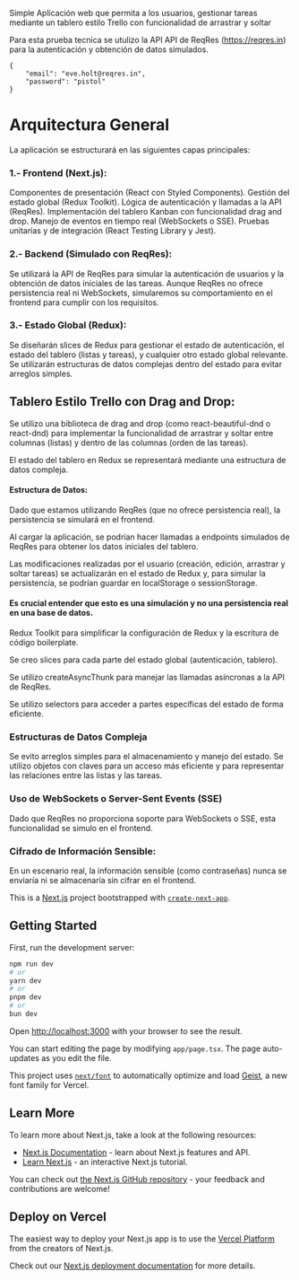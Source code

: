 Simple Aplicación web que permita a los usuarios, gestionar tareas mediante un tablero estilo Trello con funcionalidad de arrastrar y soltar

Para esta prueba tecnica se utulizo la API API de ReqRes (https://reqres.in) para la autenticación y obtención de datos simulados.

```
{
    "email": "eve.holt@reqres.in",
    "password": "pistol"
}
```
# Arquitectura General

La aplicación se estructurará en las siguientes capas principales:

### 1.- Frontend (Next.js):

Componentes de presentación (React con Styled Components).
Gestión del estado global (Redux Toolkit).
Lógica de autenticación y llamadas a la API (ReqRes).
Implementación del tablero Kanban con funcionalidad drag and drop.
Manejo de eventos en tiempo real (WebSockets o SSE).
Pruebas unitarias y de integración (React Testing Library y Jest).

### 2.- Backend (Simulado con ReqRes):

Se utilizará la API de ReqRes para simular la autenticación de usuarios y la obtención de datos iniciales de las tareas. Aunque ReqRes no ofrece persistencia real ni WebSockets, simularemos su comportamiento en el frontend para cumplir con los requisitos.

### 3.- Estado Global (Redux):

Se diseñarán slices de Redux para gestionar el estado de autenticación, el estado del tablero (listas y tareas), y cualquier otro estado global relevante. Se utilizarán estructuras de datos complejas dentro del estado para evitar arreglos simples.

## Tablero Estilo Trello con Drag and Drop:

Se utilizo una biblioteca de drag and drop (como react-beautiful-dnd o react-dnd) para implementar la funcionalidad de arrastrar y soltar entre columnas (listas) y dentro de las columnas (orden de las tareas).

El estado del tablero en Redux se representará mediante una estructura de datos compleja.

#### Estructura de Datos:

Dado que estamos utilizando ReqRes (que no ofrece persistencia real), la persistencia se simulará en el frontend.

Al cargar la aplicación, se podrían hacer llamadas a endpoints simulados de ReqRes para obtener los datos iniciales del tablero.

Las modificaciones realizadas por el usuario (creación, edición, arrastrar y soltar tareas) se actualizarán en el estado de Redux y, para simular la persistencia, se podrían guardar en localStorage o sessionStorage.

#### Es crucial entender que esto es una simulación y no una persistencia real en una base de datos.

Redux Toolkit para simplificar la configuración de Redux y la escritura de código boilerplate.

Se creo slices para cada parte del estado global (autenticación, tablero).

Se utilizo createAsyncThunk para manejar las llamadas asíncronas a la API de ReqRes.

Se utilizo selectors para acceder a partes específicas del estado de forma eficiente.

### Estructuras de Datos Compleja

Se evito arreglos simples para el almacenamiento y manejo del estado. Se utilizo objetos con claves para un acceso más eficiente y para representar las relaciones entre las listas y las tareas.

### Uso de WebSockets o Server-Sent Events (SSE)

Dado que ReqRes no proporciona soporte para WebSockets o SSE, esta funcionalidad se simulo en el frontend.


### Cifrado de Información Sensible:

En un escenario real, la información sensible (como contraseñas) nunca se enviaría ni se almacenaría sin cifrar en el frontend.

This is a [Next.js](https://nextjs.org) project bootstrapped with [`create-next-app`](https://nextjs.org/docs/app/api-reference/cli/create-next-app).

## Getting Started

First, run the development server:

```bash
npm run dev
# or
yarn dev
# or
pnpm dev
# or
bun dev
```

Open [http://localhost:3000](http://localhost:3000) with your browser to see the result.

You can start editing the page by modifying `app/page.tsx`. The page auto-updates as you edit the file.

This project uses [`next/font`](https://nextjs.org/docs/app/building-your-application/optimizing/fonts) to automatically optimize and load [Geist](https://vercel.com/font), a new font family for Vercel.

## Learn More

To learn more about Next.js, take a look at the following resources:

- [Next.js Documentation](https://nextjs.org/docs) - learn about Next.js features and API.
- [Learn Next.js](https://nextjs.org/learn) - an interactive Next.js tutorial.

You can check out [the Next.js GitHub repository](https://github.com/vercel/next.js) - your feedback and contributions are welcome!

## Deploy on Vercel

The easiest way to deploy your Next.js app is to use the [Vercel Platform](https://vercel.com/new?utm_medium=default-template&filter=next.js&utm_source=create-next-app&utm_campaign=create-next-app-readme) from the creators of Next.js.

Check out our [Next.js deployment documentation](https://nextjs.org/docs/app/building-your-application/deploying) for more details.
